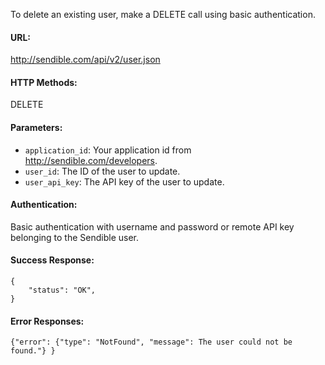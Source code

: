 To delete an existing user, make a DELETE call using basic authentication.

#### URL: ####
http://sendible.com/api/v2/user.json

#### HTTP Methods: ####
DELETE

#### Parameters: ####
  * `application_id`: Your application id from http://sendible.com/developers.
  * `user_id`: The ID of the user to update.
  * `user_api_key`: The API key of the user to update.

#### Authentication: ####
Basic authentication with username and password or remote API key belonging to the Sendible user.

#### Success Response: ####
```
{
    "status": "OK",
}
```

#### Error Responses: ####
```
{"error": {"type": "NotFound", "message": The user could not be found."} }
```